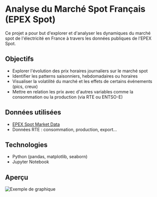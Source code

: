# Analyse du Marché Spot Français (EPEX Spot)

Ce projet a pour but d'explorer et d'analyser les dynamiques du marché spot de l'électricité en France à travers les données publiques de l’EPEX Spot.

## Objectifs

- Explorer l'évolution des prix horaires journaliers sur le marché spot
- Identifier les patterns saisonniers, hebdomadaires ou horaires
- Visualiser la volatilité du marché et les effets de certains événements (pics, creux)
- Mettre en relation les prix avec d'autres variables comme la consommation ou la production (via RTE ou ENTSO-E)

## Données utilisées

- [EPEX Spot Market Data](https://www.epexspot.com/en/market-data)
- Données RTE : consommation, production, export…

## Technologies

- Python (pandas, matplotlib, seaborn)
- Jupyter Notebook

## Aperçu

![Exemple de graphique](figures/price_evolution.png)

